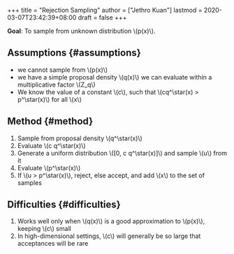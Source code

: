 +++
title = "Rejection Sampling"
author = ["Jethro Kuan"]
lastmod = 2020-03-07T23:42:39+08:00
draft = false
+++

**Goal**: To sample from unknown distribution \\(p(x)\\).


## Assumptions {#assumptions}

-   we cannot sample from \\(p(x)\\)
-   we have a simple proposal density \\(q(x)\\) we can evaluate within a
    multiplicative factor \\(Z\_q\\)
-   We know the value of a constant \\(c\\), such that \\(cq^\star(x) >
      p^\star(x)\\) for all \\(x\\)


## Method {#method}

1.  Sample from proposal density \\(q^\star(x)\\)
2.  Evaluate \\(c q^\star(x)\\)
3.  Generate a uniform distribution \\([0, c q^\star(x)]\\) and sample \\(u\\)
    from it
4.  Evaluate \\(p^\star(x)\\)
5.  If \\(u > p^\star(x)\\), reject, else accept, and add \\(x\\) to the set of
    samples


## Difficulties {#difficulties}

1.  Works well only when \\(q(x)\\) is a good approximation to \\(p(x)\\),
    keeping \\(c\\) small
2.  In high-dimensional settings, \\(c\\) will generally be so large that
    acceptances will be rare
